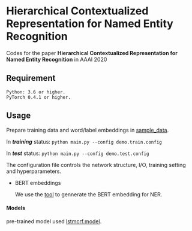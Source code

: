 # Hierarchical Contextualized Representation for Named Entity Recognition

Codes for the paper **Hierarchical Contextualized Representation for Named Entity Recognition** in AAAI 2020

## Requirement

	Python: 3.6 or higher.
	PyTorch 0.4.1 or higher.


## Usage

Prepare training data and word/label embeddings in [sample_data](sample_data).

In ***training*** status:
`python main.py --config demo.train.config`

In ***test*** status:
`python main.py --config demo.test.config`

The configuration file controls the network structure, I/O, training setting and hyperparameters. 

+ BERT embeddings

  We use the [tool](https://github.com/Adaxry/get_aligned_BERT_emb) to gennerate the BERT embedding for NER. 


#### Models 
pre-trained model used [lstmcrf.model](https://drive.google.com/drive/folders/1G3kN1WsPJDVk9FdVUtIdv7DXd55p3yv0?usp=sharing). 
